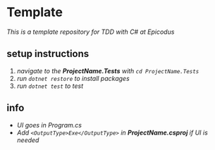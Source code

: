 # Template
_This is a template repository for TDD with C# at Epicodus_

## setup instructions
1. _navigate to the **ProjectName.Tests** with `cd ProjectName.Tests`_
2. _run `dotnet restore` to install packages_
3. _run `dotnet test` to test_

## info
* _UI goes in Program.cs_
* _Add `<OutputType>Exe</OutputType>` in **ProjectName.csproj** if UI is needed_


